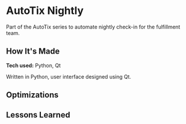# AutoTix Nightly
Part of the AutoTix series to automate nightly check-in for the fulfillment team.

## How It's Made
**Tech used:** Python, Qt

Written in Python, user interface designed using Qt.

## Optimizations

## Lessons Learned
